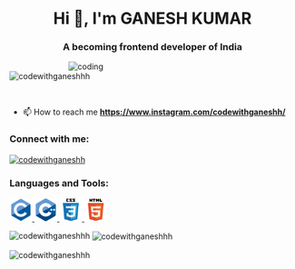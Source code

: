 <h1 align="center">Hi 👋, I'm GANESH KUMAR</h1>
<h3 align="center">A becoming frontend developer of India</h3>
<img align="right"alt="coding"width="400"src="https://i.pinimg.com/originals/e1/f3/41/e1f3413bf5036045713341394f617225.gif">

<p align="left"> <img src="https://komarev.com/ghpvc/?username=codewithganeshhh&label=Profile%20views&color=0e75b6&style=flat" alt="codewithganeshhh" /> </p>

<p align="left"> <a href="https://twitter.com/" target="blank"><img src="https://img.shields.io/twitter/follow/?logo=twitter&style=for-the-badge" alt="" /></a> </p>

- 📫 How to reach me **https://www.instagram.com/codewithganeshh/**

<h3 align="left">Connect with me:</h3>
<p align="left">
<a href="https://instagram.com/codewithganeshh" target="blank"><img align="center" src="https://raw.githubusercontent.com/rahuldkjain/github-profile-readme-generator/master/src/images/icons/Social/instagram.svg" alt="codewithganeshh" height="30" width="40" /></a>
</p>

<h3 align="left">Languages and Tools:</h3>
<p align="left"> <a href="https://www.cprogramming.com/" target="_blank" rel="noreferrer"> <img src="https://raw.githubusercontent.com/devicons/devicon/master/icons/c/c-original.svg" alt="c" width="40" height="40"/> </a> <a href="https://www.w3schools.com/cpp/" target="_blank" rel="noreferrer"> <img src="https://raw.githubusercontent.com/devicons/devicon/master/icons/cplusplus/cplusplus-original.svg" alt="cplusplus" width="40" height="40"/> </a> <a href="https://www.w3schools.com/css/" target="_blank" rel="noreferrer"> <img src="https://raw.githubusercontent.com/devicons/devicon/master/icons/css3/css3-original-wordmark.svg" alt="css3" width="40" height="40"/> </a> <a href="https://www.w3.org/html/" target="_blank" rel="noreferrer"> <img src="https://raw.githubusercontent.com/devicons/devicon/master/icons/html5/html5-original-wordmark.svg" alt="html5" width="40" height="40"/> </a> </p>

<p><img align="left" src="https://github-readme-stats.vercel.app/api/top-langs?username=codewithganeshhh&show_icons=true&locale=en&layout=compact" alt="codewithganeshhh" /></p>

<p>&nbsp;<img align="center" src="https://github-readme-stats.vercel.app/api?username=codewithganeshhh&show_icons=true&locale=en" alt="codewithganeshhh" /></p>

<p><img align="center" src="https://github-readme-streak-stats.herokuapp.com/?user=codewithganeshhh&" alt="codewithganeshhh" /></p>
